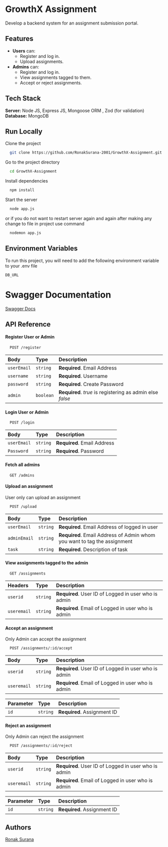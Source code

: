 
# GrowthX Assignment
Develop a backend system for an assignment submission portal.


## Features

- **Users** can:
    - Register and log in.
    - Upload assignments.
- **Admins** can:
    - Register and log in.
    - View assignments tagged to them.
    - Accept or reject assignments.

## Tech Stack

**Server:** Node JS, Express JS, Mongoose ORM  , Zod (for validation)
**Database:** MongoDB


## Run Locally

Clone the project

```bash
  git clone https://github.com/RonakSurana-2001/GrowthX-Assignment.git
```

Go to the project directory

```bash
  cd GrowthX-Assignment
```

Install dependencies

```bash
  npm install
```

Start the server

```bash
  node app.js
```

or if you do not want to restart server again and again after making any change to file in project use command
```bash
  nodemon app.js
```

## Environment Variables

To run this project, you will need to add the following environment variable to your .env file

`DB_URL`

# Swagger Documentation

<a href="https://growthx-assignment-oyx1.onrender.com/docs">Swagger Docs</a>

## API Reference

#### Register User or Admin

```http
  POST /register
```

| Body | Type     | Description                |
| :-------- | :------- | :------------------------- |
| `userEmail` | `string` | **Required**. Email Address |
| `username` | `string` | **Required**. Username |
| `password` | `string` | **Required**. Create Password |
| `admin` | `boolean` | **Required**. *true* is registering as admin else *false* |

#### Login User or Admin

```http
  POST /login
```

| Body | Type     | Description                       |
| :-------- | :------- | :-------------------------------- |
| `userEmail`      | `string` | **Required**. Email Address |
| `Password`      | `string` | **Required**. Password |


#### Fetch all admins

```http
  GET /admins
```

#### Upload an assignment
User only can upload an assignment
```http
  POST /upload
```

| Body | Type     | Description                       |
| :-------- | :------- | :-------------------------------- |
| `userEmail`      | `string` | **Required**. Email Address of logged in user |
| `adminEmail`      | `string` | **Required**. Email Address of Admin whom you want to tag the assignment |
| `task`      | `string` | **Required**. Description of task |


#### View assignments tagged to the admin
```http
  GET /assignments 
```

| Headers | Type     | Description                       |
| :-------- | :------- | :-------------------------------- |
| `userid`      | `string` | **Required**. User ID of Logged in user who is admin |
| `useremail`      | `string` | **Required**. Email of Logged in user who is admin |

#### Accept an assignment
Only Admin can accept the assignment
```http
  POST /assignments/:id/accept 
```

| Body | Type     | Description                       |
| :-------- | :------- | :-------------------------------- |
| `userid`      | `string` | **Required**. User ID of Logged in user who is admin |
| `useremail`      | `string` | **Required**. Email of Logged in user who is admin |

| Parameter | Type     | Description                       |
| :-------- | :------- | :-------------------------------- |
| `id`      | `string` | **Required**. Assignment ID |



#### Reject an assignment
Only Admin can reject the assignment
```http
  POST /assignments/:id/reject 
```

| Body | Type     | Description                       |
| :-------- | :------- | :-------------------------------- |
| `userid`      | `string` | **Required**. User ID of Logged in user who is admin |
| `useremail`      | `string` | **Required**. Email of Logged in user who is admin |

| Parameter | Type     | Description                       |
| :-------- | :------- | :-------------------------------- |
| `id`      | `string` | **Required**. Assignment ID |

## Authors

[Ronak Surana](ronaksurana2017@gmail.com)

